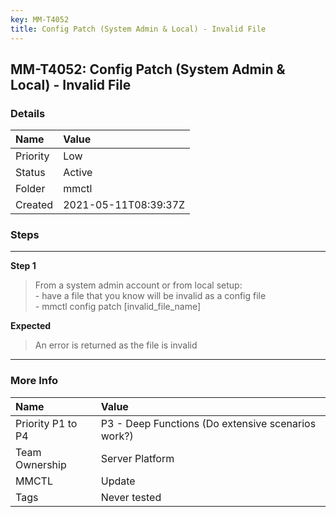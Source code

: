 ```yaml
---
key: MM-T4052
title: Config Patch (System Admin & Local) - Invalid File
---
```


## MM-T4052: Config Patch (System Admin & Local) - Invalid File

### Details

| Name     | Value                |
| :------- | :------------------- |
| Priority | Low                  |
| Status   | Active               |
| Folder   | mmctl                |
| Created  | 2021-05-11T08:39:37Z |

### Steps

<hr/>

**Step 1**

> <article>From a system admin account or from local setup:<br>- have a file that you know will be invalid as a config file<br>- mmctl config patch [invalid_file_name]</article>

**Expected**

> <article>An error is returned as the file is invalid</article>

<hr/>

### More Info

| Name              | Value                                              |
| :---------------- | :------------------------------------------------- |
| Priority P1 to P4 | P3 - Deep Functions (Do extensive scenarios work?) |
| Team Ownership    | Server Platform                                    |
| MMCTL             | Update                                             |
| Tags              | Never tested                                       |
